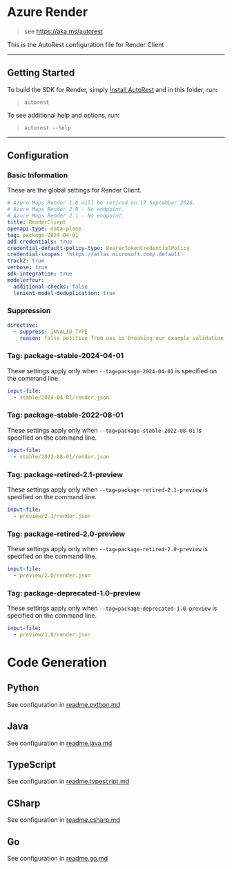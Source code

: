 # Azure Render

> see https://aka.ms/autorest

This is the AutoRest configuration file for Render Client

---

## Getting Started

To build the SDK for Render, simply [Install AutoRest](https://aka.ms/autorest/install) and in this folder, run:

> `autorest`

To see additional help and options, run:

> `autorest --help`

---

## Configuration

### Basic Information

These are the global settings for Render Client.

``` yaml
# Azure Maps Render 1.0 will be retired on 17 September 2026.
# Azure Maps Render 2.0 - No endpoint.
# Azure Maps Render 2.1 - No endpoint.
title: RenderClient
openapi-type: data-plane
tag: package-2024-04-01
add-credentials: true
credential-default-policy-type: BearerTokenCredentialPolicy
credential-scopes: 'https://atlas.microsoft.com/.default'
track2: true
verbose: true
sdk-integration: true
modelerfour:
  additional-checks: false
  lenient-model-deduplication: true
```

### Suppression

``` yaml
directive:
  - suppress: INVALID_TYPE
    reason: false positive from oav is breaking our example validation. See azure/oav#1021.
```


### Tag: package-stable-2024-04-01

These settings apply only when `--tag=package-2024-04-01` is specified on the command line.

```yaml $(tag) == 'package-2024-04-01'
input-file:
  - stable/2024-04-01/render.json
```
### Tag: package-stable-2022-08-01

These settings apply only when `--tag=package-stable-2022-08-01` is specified on the command line.

``` yaml $(tag) == 'package-stable-2022-08-01'
input-file:
  - stable/2022-08-01/render.json
```

### Tag: package-retired-2.1-preview

These settings apply only when `--tag=package-retired-2.1-preview` is specified on the command line.

``` yaml $(tag) == 'package-retired-2.1-preview'
input-file:
  - preview/2.1/render.json
```

### Tag: package-retired-2.0-preview

These settings apply only when `--tag=package-retired-2.0-preview` is specified on the command line.

``` yaml $(tag) == 'package-retired-2.0-preview'
input-file:
  - preview/2.0/render.json
```

### Tag: package-deprecated-1.0-preview

These settings apply only when `--tag=package-deprecated-1.0-preview` is specified on the command line.

``` yaml $(tag) == 'package-deprecated-1.0-preview'
input-file:
  - preview/1.0/render.json
```

# Code Generation

## Python

See configuration in [readme.python.md](./readme.python.md)

## Java

See configuration in [readme.java.md](./readme.java.md)

## TypeScript

See configuration in [readme.typescript.md](./readme.typescript.md)

## CSharp

See configuration in [readme.csharp.md](./readme.csharp.md)

## Go

See configuration in [readme.go.md](./readme.go.md)

